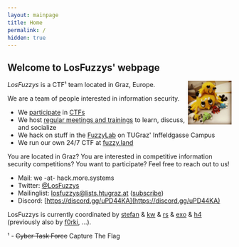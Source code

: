 ```yaml
---
layout: mainpage
title: Home
permalink: /
hidden: true
---
```


## Welcome to LosFuzzys' webpage

<img src="/images/fuzzy.jpg" style="width:7em; height:7em; float:right;" alt="Our mascots, fuzzy bugs" />

*LosFuzzys* is a CTF¹ team located in Graz, Europe.

We are a team of people interested in information security. 

*  We [participate](https://ctftime.org/team/8323) in [CTFs](https://ctftime.org/ctf-wtf/)
*  We host [regular meetings and trainings](/meetings) to learn, discuss, and socialize
*  We hack on stuff in the [FuzzyLab](https://www.openstreetmap.org/node/5362205412) on TUGraz' Inffeldgasse Campus
*  We run our own 24/7 CTF at [fuzzy.land](https://fuzzy.land)

<p class="small dark">You are located in Graz? You are interested in competitive information security competitions? You want to participate? Feel free to reach out to us!</p>


* Mail: we -at- hack.more.systems
* Twitter: [@LosFuzzys](https://twitter.com/LosFuzzys) 
* Mailinglist: [losfuzzys@lists.htugraz.at](mailto:losfuzzys@lists.htugraz.at) ([subscribe](https://lists.htugraz.at/mailman3/postorius/lists/losfuzzys.lists.htugraz.at/))
* Discord: [https://discord.gg/uPD44KA](https://discord.gg/uPD44KA)

<p class="small dark">LosFuzzys is currently coordinated by 
  <a href="https://twitter.com/stefan2904">stefan</a> &
  <a href="https://twitter.com/__kaydoubleu__">kw</a> & 
  <a href="https://twitter.com/a95bc16631ae2b6">rs</a> &
  <a href="https://github.com/exokortex">exo</a> &
  <a href="https://twitter.com/h4ckd0tm3">h4</a><br>
  (previously also by <a href="https://twitter.com/f0rki">f0rki</a>, ...).
</p>


<p class="small dark">
¹ - <del>Cyber Task Force</del> Capture The Flag
</p>

